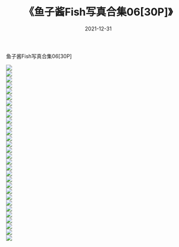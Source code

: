 ﻿---
layout: post
title:  《鱼子酱Fish写真合集06[30P]》
date:   2021-12-31
img: http://img.660000.xyz/Sharelink/性感/2021/鱼子酱Fish写真合集06[30P]/000.jpg
categories: [美女, 清纯, 唯美]
---

鱼子酱Fish写真合集06[30P]

  ![](http://img.660000.xyz/Sharelink/性感/2021/鱼子酱Fish写真合集06[30P]/001.jpg) <br> ![](http://img.660000.xyz/Sharelink/性感/2021/鱼子酱Fish写真合集06[30P]/002.jpg) <br> ![](http://img.660000.xyz/Sharelink/性感/2021/鱼子酱Fish写真合集06[30P]/003.jpg) <br> ![](http://img.660000.xyz/Sharelink/性感/2021/鱼子酱Fish写真合集06[30P]/004.jpg) <br> ![](http://img.660000.xyz/Sharelink/性感/2021/鱼子酱Fish写真合集06[30P]/005.jpg) <br> ![](http://img.660000.xyz/Sharelink/性感/2021/鱼子酱Fish写真合集06[30P]/006.jpg) <br> ![](http://img.660000.xyz/Sharelink/性感/2021/鱼子酱Fish写真合集06[30P]/007.jpg) <br> ![](http://img.660000.xyz/Sharelink/性感/2021/鱼子酱Fish写真合集06[30P]/008.jpg) <br> ![](http://img.660000.xyz/Sharelink/性感/2021/鱼子酱Fish写真合集06[30P]/009.jpg) <br> ![](http://img.660000.xyz/Sharelink/性感/2021/鱼子酱Fish写真合集06[30P]/010.jpg) <br> ![](http://img.660000.xyz/Sharelink/性感/2021/鱼子酱Fish写真合集06[30P]/011.jpg) <br> ![](http://img.660000.xyz/Sharelink/性感/2021/鱼子酱Fish写真合集06[30P]/012.jpg) <br> ![](http://img.660000.xyz/Sharelink/性感/2021/鱼子酱Fish写真合集06[30P]/013.jpg) <br> ![](http://img.660000.xyz/Sharelink/性感/2021/鱼子酱Fish写真合集06[30P]/014.jpg) <br> ![](http://img.660000.xyz/Sharelink/性感/2021/鱼子酱Fish写真合集06[30P]/015.jpg) <br> ![](http://img.660000.xyz/Sharelink/性感/2021/鱼子酱Fish写真合集06[30P]/016.jpg) <br> ![](http://img.660000.xyz/Sharelink/性感/2021/鱼子酱Fish写真合集06[30P]/017.jpg) <br> ![](http://img.660000.xyz/Sharelink/性感/2021/鱼子酱Fish写真合集06[30P]/018.jpg) <br> ![](http://img.660000.xyz/Sharelink/性感/2021/鱼子酱Fish写真合集06[30P]/019.jpg) <br> ![](http://img.660000.xyz/Sharelink/性感/2021/鱼子酱Fish写真合集06[30P]/020.jpg) <br> ![](http://img.660000.xyz/Sharelink/性感/2021/鱼子酱Fish写真合集06[30P]/021.jpg) <br> ![](http://img.660000.xyz/Sharelink/性感/2021/鱼子酱Fish写真合集06[30P]/022.jpg) <br> ![](http://img.660000.xyz/Sharelink/性感/2021/鱼子酱Fish写真合集06[30P]/023.jpg) <br> ![](http://img.660000.xyz/Sharelink/性感/2021/鱼子酱Fish写真合集06[30P]/024.jpg) <br> ![](http://img.660000.xyz/Sharelink/性感/2021/鱼子酱Fish写真合集06[30P]/025.jpg) <br> ![](http://img.660000.xyz/Sharelink/性感/2021/鱼子酱Fish写真合集06[30P]/026.jpg) <br> ![](http://img.660000.xyz/Sharelink/性感/2021/鱼子酱Fish写真合集06[30P]/027.jpg) <br> ![](http://img.660000.xyz/Sharelink/性感/2021/鱼子酱Fish写真合集06[30P]/028.jpg) <br> ![](http://img.660000.xyz/Sharelink/性感/2021/鱼子酱Fish写真合集06[30P]/029.jpg) <br> ![](http://img.660000.xyz/Sharelink/性感/2021/鱼子酱Fish写真合集06[30P]/030.jpg) <br>